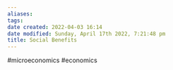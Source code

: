 ```yaml
---
aliases: 
tags: 
date created: 2022-04-03 16:14
date modified: Sunday, April 17th 2022, 7:21:48 pm
title: Social Benefits
---
```


#microeconomics #economics
